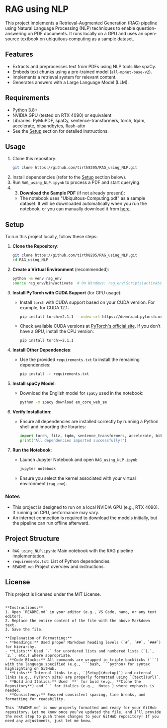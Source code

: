 # RAG using NLP

This project implements a Retrieval-Augmented Generation (RAG) pipeline using Natural Language Processing (NLP) techniques to enable question-answering on PDF documents. It runs locally on a GPU and uses an open-source textbook on ubiquitous computing as a sample dataset.

## Features

- Extracts and preprocesses text from PDFs using NLP tools like spaCy.
- Embeds text chunks using a pre-trained model (`all-mpnet-base-v2`).
- Implements a retrieval system for relevant content.
- Generates answers with a Large Language Model (LLM).

## Requirements

- Python 3.8+
- NVIDIA GPU (tested on RTX 4090) or equivalent
- Libraries: PyMuPDF, spaCy, sentence-transformers, torch, tqdm, accelerate, bitsandbytes, flash-attn
- See the [Setup](#setup) section for detailed instructions.

## Usage

1. Clone this repository:
   ```bash
   git clone https://github.com/tirth8205/RAG_using_NLP.git
   ```
2. Install dependencies (refer to the [Setup](#setup) section below).
3. Run `RAG_using_NLP.ipynb` to process a PDF and start querying.
4. 3. **Download the Sample PDF** (if not already present):
   - The notebook uses "Ubiquitous-Computing.pdf" as a sample dataset. It will be downloaded automatically when you run the notebook, or you can manually download it from [here](https://pervasivecomputing.se/M7012E_2014/material/Wiley.Ubiquitous.Computing.Smart.Devices.Environments.And.Interactions.May.2009.eBook.pdf).

## Setup

To run this project locally, follow these steps:

1. **Clone the Repository**:
   ```bash
   git clone https://github.com/tirth8205/RAG_using_NLP.git
   cd RAG_using_NLP
   ```

2. **Create a Virtual Environment** (recommended):
   ```bash
   python -m venv rag_env
   source rag_env/bin/activate  # On Windows: rag_env\Scripts\activate
   ```

3. **Install PyTorch with CUDA Support** (for GPU usage):
   - Install `torch` with CUDA support based on your CUDA version. For example, for CUDA 12.1:
     ```bash
     pip install torch>=2.1.1 --index-url https://download.pytorch.org/whl/cu121
     ```
   - Check available CUDA versions at [PyTorch's official site](https://pytorch.org/get-started/locally/). If you don’t have a GPU, install the CPU version:
     ```bash
     pip install torch>=2.1.1
     ```

4. **Install Other Dependencies**:
   - Use the provided `requirements.txt` to install the remaining dependencies:
     ```bash
     pip install -r requirements.txt
     ```

5. **Install spaCy Model**:
   - Download the English model for `spaCy` used in the notebook:
     ```bash
     python -m spacy download en_core_web_sm
     ```

6. **Verify Installation**:
   - Ensure all dependencies are installed correctly by running a Python shell and importing the libraries:
     ```python
     import torch, fitz, tqdm, sentence_transformers, accelerate, bitsandbytes, spacy, pandas, numpy
     print("All dependencies imported successfully!")
     ```

7. **Run the Notebook**:
   - Launch Jupyter Notebook and open `RAG_using_NLP.ipynb`:
     ```bash
     jupyter notebook
     ```
   - Ensure you select the kernel associated with your virtual environment (`rag_env`).

### Notes

- This project is designed to run on a local NVIDIA GPU (e.g., RTX 4090). If running on CPU, performance may vary.
- An internet connection is required to download the models initially, but the pipeline can run offline afterward.

## Project Structure

- `RAG_using_NLP.ipynb`: Main notebook with the RAG pipeline implementation.
- `requirements.txt`: List of Python dependencies.
- `README.md`: Project overview and instructions.

## License

This project is licensed under the MIT License.
```

**Instructions:**
1. Open `README.md` in your editor (e.g., VS Code, nano, or any text editor).
2. Replace the entire content of the file with the above Markdown text.
3. Save the file.

**Explanation of Formatting:**
- **Headings:** Used proper Markdown heading levels (`#`, `##`, `###`) for hierarchy.
- **Lists:** Used `-` for unordered lists and numbered lists (`1.`, `2.`, etc.) where appropriate.
- **Code Blocks:** All commands are wrapped in triple backticks (```) with the language specified (e.g., ```bash, ```python) for syntax highlighting on GitHub.
- **Links:** Internal links (e.g., `[Setup](#setup)`) and external links (e.g., PyTorch site) are properly formatted using `[text](url)`.
- **Bold and Italics:** Used `**` for bold (e.g., **Clone the Repository**) and `_` for italics (e.g., _Notes_) where emphasis is needed.
- **Consistency:** Ensured consistent spacing, line breaks, and formatting for readability.

This `README.md` is now properly formatted and ready for your GitHub repository. Let me know once you’ve updated the file, and I’ll provide the next step to push these changes to your GitHub repository! If you need any adjustments, just let me know.